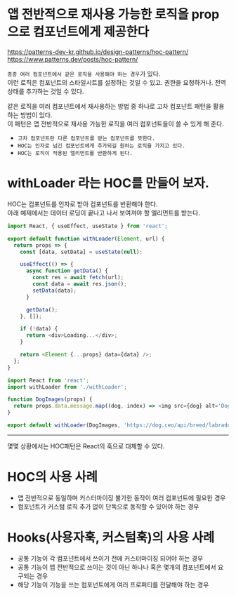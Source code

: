 # 앱 전반적으로 재사용 가능한 로직을 prop으로 컴포넌트에게 제공한다

https://patterns-dev-kr.github.io/design-patterns/hoc-pattern/  
https://www.patterns.dev/posts/hoc-pattern/

`종종 여러 컴포넌트에서 같은 로직을 사용해야 하는 경우`가 있다.  
이런 로직은 컴포넌트의 스타일시트를 설정하는 것일 수 있고. 권한을 요청하거나. 전역 상태를 추가하는 것일 수 있다.

같은 로직을 여러 컴포넌트에서 재사용하는 방법 중 하나로 고차 컴포넌트 패턴을 활용하는 방법이 있다.  
이 패턴은 앱 전반적으로 재사용 가능한 로직을 여러 컴포넌트들이 쓸 수 있게 해 준다.

- `고차 컴포넌트란 다른 컴포넌트를 받는 컴포넌트를 뜻한다.`
- `HOC는 인자로 넘긴 컴포넌트에게 추가되길 원하는 로직을 가지고 있다.`
- `HOC는 로직이 적용된 엘리먼트를 반환하게 된다.`

# withLoader 라는 HOC를 만들어 보자.

HOC는 컴포넌트를 인자로 받아 컴포넌트를 반환해야 한다.  
아래 예제에서는 데이터 로딩이 끝나고 나서 보여져야 할 엘리먼트를 받는다.

```javascript
import React, { useEffect, useState } from 'react';

export default function withLoader(Element, url) {
  return props => {
    const [data, setData] = useState(null);

    useEffect(() => {
      async function getData() {
        const res = await fetch(url);
        const data = await res.json();
        setData(data);
      }

      getData();
    }, []);

    if (!data) {
      return <div>Loading...</div>;
    }

    return <Element {...props} data={data} />;
  };
}
```

```javascript
import React from 'react';
import withLoader from './withLoader';

function DogImages(props) {
  return props.data.message.map((dog, index) => <img src={dog} alt='Dog' key={index} />);
}

export default withLoader(DogImages, 'https://dog.ceo/api/breed/labrador/images/random/6');
```

---

몇몇 상황에서는 HOC패턴은 React의 훅으로 대체할 수 있다.

# HOC의 사용 사례

- 앱 전반적으로 동일하며 커스터마이징 불가한 동작이 여러 컴포넌트에 필요한 경우
- 컴포넌트가 커스텀 로직 추가 없이 단독으로 동작할 수 있어야 하는 경우

# Hooks(사용자훅, 커스텀훅)의 사용 사례

- 공통 기능이 각 컴포넌트에서 쓰이기 전에 커스터마이징 되어야 하는 경우
- 공통 기능이 앱 전반적으로 쓰이는 것이 아닌 하나나 혹은 몇개의 컴포넌트에서 요구되는 경우
- 해당 기능이 기능을 쓰는 컴포넌트에게 여러 프로퍼티를 전달해야 하는 경우
